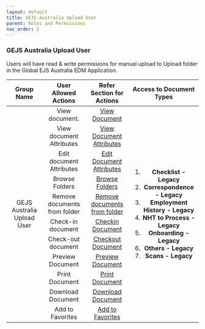 ```yaml
---
layout: default
title: GEJS Australia Upload User
parent: Roles and Permissions
nav_order: 2
---
```


### GEJS Australia Upload User

Users will have read & write permissions for manual upload to Upload folder in the Global EJS Australia EDM Application.
<table>
    <thead>
        <tr>
            <th>Group Name</th>
            <th>User Allowed Actions</th>
            <th>Refer Section for Actions</th>
            <th> Access to Document Types</th>
        </tr>
    </thead>
    <tbody>
        <tr>
            <td style="vertical-align:middle; text-align: center" rowspan=15>GEJS Australia Upload User</td>
            <td style="vertical-align:middle; text-align: center">	View document.</td>
            <td style="vertical-align:middle; text-align: center"><a href="https://pages.github.ibm.com/Global-EJS/GEJS-Australia-EDM-User-Manual/docs/Actions/ViewDocuments.html">View Document</a></td> 
            <td style="vertical-align:middle; text-align: center" rowspan=15>
			<ol>
				<li><strong>Checklist - Legacy</strong></li>
				<li><strong>Correspondence - Legacy</strong></li>
				<li><strong>Employment History - Legacy</strong></li>
				<li><strong>NHT to Process - Legacy</strong></li>
				<li><strong>Onboarding - Legacy</strong></li>
				<li><strong>Others - Legacy</strong></li>
				<li><strong>Scans - Legacy</strong></li>
			</ol>
		</td>
        </tr>
        <tr>
           <td style="vertical-align:middle; text-align: center">	View document Attributes</td>
            <td style="vertical-align:middle; text-align: center"><a href="https://pages.github.ibm.com/Global-EJS/GEJS-Australia-EDM-User-Manual/docs/Actions/ViewDocAttributes.html">View Document Attributes</a></td> 
        </tr>
        <tr>
           <td style="vertical-align:middle; text-align: center">	Edit document Attributes</td>
            <td style="vertical-align:middle; text-align: center"><a href="https://pages.github.ibm.com/Global-EJS/GEJS-Australia-EDM-User-Manual/docs/Actions/ViewDocAttributes.html">Edit Document Attributes</a></td> 
        </tr>
        <tr>
           <td style="vertical-align:middle; text-align: center">	Browse Folders</td>
            <td style="vertical-align:middle; text-align: center"><a href="https://pages.github.ibm.com/Global-EJS/GEJS-Australia-EDM-User-Manual/docs/Actions/Browse.html">Browse Folders</a></td> 
        </tr>
        <tr>
           <td style="vertical-align:middle; text-align: center">	Remove documents from folder</td>
            <td style="vertical-align:middle; text-align: center"><a href="https://pages.github.ibm.com/Global-EJS/GEJS-Australia-EDM-User-Manual/docs/Actions/AddMoveRemove.html">Remove documents from folder</a></td> 
        </tr>
        <tr>
           <td style="vertical-align:middle; text-align: center">	Check-in document</td>
            <td style="vertical-align:middle; text-align: center"><a href="https://pages.github.ibm.com/Global-EJS/GEJS-Australia-EDM-User-Manual/docs/Actions/CheckInDocument.html">Checkin Document</a></td>
        </tr>
        <tr>
           <td style="vertical-align:middle; text-align: center">	Check-out document</td>
            <td style="vertical-align:middle; text-align: center"><a href="https://pages.github.ibm.com/Global-EJS/GEJS-Australia-EDM-User-Manual/docs/Actions/CheckOutDocument.html">Checkout Document</a></td>
        </tr>
        <tr>
            <td style="vertical-align:middle; text-align: center">	Preview Document</td>
            <td style="vertical-align:middle; text-align: center"><a href="https://pages.github.ibm.com/Global-EJS/GEJS-Australia-EDM-User-Manual/docs/Actions/Preview.html">Preview Document</a></td> 
        </tr>
        <tr>
           <td style="vertical-align:middle; text-align: center">	Print Document</td>
            <td style="vertical-align:middle; text-align: center"><a href="https://pages.github.ibm.com/Global-EJS/GEJS-Australia-EDM-User-Manual/docs/Actions/Print.html">Print Document</a></td> 
        </tr>
        <tr>
           <td style="vertical-align:middle; text-align: center">	Download Document</td>
            <td style="vertical-align:middle; text-align: center"><a href="https://pages.github.ibm.com/Global-EJS/GEJS-Australia-EDM-User-Manual/docs/Actions/Download.html">Download Document</a></td> 
        </tr>
        <tr>
           <td style="vertical-align:middle; text-align: center">	Add to Favorites</td>
            <td style="vertical-align:middle; text-align: center"><a href="https://pages.github.ibm.com/Global-EJS/GEJS-Australia-EDM-User-Manual/docs/Actions/Favuorites.html">Add to Favorites</a></td> 
        </tr>
    </tbody>
</table>